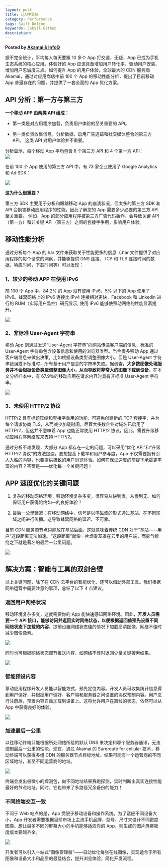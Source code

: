 ```yaml
---  
layout: post  
title: 让APP更快  
category: Performance  
tags: Swift Define  
keywords: Jekyll,Github  
description: 
---  
```


__Posted by [Akamai & InfoQ](https://mp.weixin.qq.com/s/pf4I4kvW00aCU9jgU1j4aw)__  

据不完全统计，平均每人每天要跟 10 多个 App 打交道，无疑，App 已成为手机生态系统的核心应用。体验好的 App 应该具备增加用户转化率、驱动用户安装、增加用户忠诚度三点。如何提升 App 的用户体验，全球最大的 CDN 服务商 Akamai，通过对应用商店中前 100 个 App 的移动性能分析，提出了目前移动 App 普遍存在的问题，并提供了一套全面的 App 优化方案。  

## API 分析：第一方与第三方  

**一个移动 APP 由两类 API 组成：**  

* 第一类是对应用程序加载，负责用户体验的至关重要的 API。  

* 另一类负责收集信息，分析数据，启用广告追踪和社交媒体整合的第三方 API。 这类 API 对用户体验并不重要。  

分析显示，每个移动 App 平均包含 8 个第三方 API 和 4 个第一方 API：  
![](/assets/postAssets/2017/14978608144420.webp)  

在前 100 个 App 使用的第三方 API 中，有 73 家企业使用了 Google Analytics 和 Ad SDK：  

![](/assets/postAssets/2017/14978608671795.webp)  

**这为什么很重要？**  

第三方 SDK 主要用于分析和跟踪移动 App 的崩溃状况，但太多的第三方 SDK 和 API 会损害移动应用程序的性能，因此了解您的 App 需要多少必要的第三方 API 至关重要。 例如，App 的部分应用程序被第三方广告代码轰炸，会导致关键 API（第一方）和非关键 API（第三方）之间的套接字争用，影响用户体验。  

## 移动性能分析  

通过分析每个 App 的.har 文件来获取关于性能更多的信息（.har 文件提供了对应用程序的每个请求的洞察，并能够提供 DNS 连接、TCP 和 TLS 连接时间的数据，响应时间，下载时间等）可以发现：  

### 1、较少的移动 APP 在使用 IPv6  

前 100 个 App 中，84.2% 的 App 没有使用 IPv6，5% 以下的 App 使用了 IPv6。蜂窝网络上的 IPv6 连接比 IPv4 连接相对更快，Facebook 和 Linkedin 进行的 RUM（实际用户监控）研究显示, 使用 IPv6 能够使移动网络的性能显着提升。  

![](/assets/postAssets/2017/14978608851591.webp)  

### 2、非标准 User-Agent 字符串  

移动 App 则通过发送“User-Agent 字符串”向网站传递客户端的信息，标准的 User-Agent 字符串包含设备信息和使用的浏览器类型。当今很多移动 App 通过客户端信息来做出决策，比如根据设备类型调整图像大小。但是 User-Agent 字符串错误或不标准时，所有基于用户信息的字符串失败。据调查，**大多数图像处理服务并不会根据设备类型调整图像大小，从而导致将非常大的图像下载到设备**。在本文分析样本中，有 67.9％的移动应用在请求内容时具有非标准 User-Agent 字符串。  

![](/assets/postAssets/2017/14978608982432.webp)  

### 3、未使用 HTTP/2 协议  

HTTP/2 具有标题压缩和套接字重用的功能，可避免创建新的 TCP 套接字，并为每个请求协商 TLS，从而减少加载时间。尽管大多数企业对域名已启用了 HTTP/2，但这并不意味着 App 也能正常使用 HTTP/2 协议，因此，需要升级移动应用程序网络库来支持 HTTP/2。  

通过分析不难发现，大部分 App 都存在一定的问题，可以采用“优化 API”和“升级 HTTP/2 协议”的方法提速。要想提高下载率和用户参与度，App 不仅需要拥有引人入胜的内容，也要提供极致的用户浏览体验。如何在保证速度的前提下承载更丰富的内容？答案是——优化每一个关键问题！  

## APP 速度优化的关键问题  

1. 复杂的移动网络环境：移动环境复杂多变，很容易从快到慢，从慢到无。如何保证用户获得始终如一的良好体验？  

2. 最后一公里延迟：在移动网络中，信号是以电磁波的形式通过基站、在不同区域之间进行传播。这导致蜂窝网络的延迟、不可靠。  

目前 CDN 服务商节点只能放在基站后面。这就意味着传统 CDN 对于“基站——用户”这段距离无法加速。“这段距离”就像一片烟雾笼罩在云里的用户端，而雾气缭绕之下就是著名的最后一公里问题。  

![](/assets/postAssets/2017/14978609121803.webp)  

## 解决方案：智能与工具的双剑合璧  

以上关键问题，除了在 CDN 云平台的智能优化，还可以借助外部工具。我们根据网络运营中需要注意的事项，总结了以下 4 点建议。  

### 返回用户网络状况  

移动环境复杂多变，这就需要你的 App 能快速感知网络环境。因此，**开发人员需要一个 API 接口，能够访问并返回实时网络状态，以便根据返回值预先设置不同网络状态下加载的内容**。提前设置网络状态佳的情况下加载高清图像，网络不佳时减少图像像素。  

![](/assets/postAssets/2017/14978609272725.webp)  

同时也可根据网络状态调节推送内容，如网络不佳时返回少量关键搜索结果。  

![](/assets/postAssets/2017/14978609360660.webp)  

### 智能预设内容  

移动应用程序开发人员能以智能方式，预先定位内容。开发人员可收集统计信息得到用户偏好，并根据用户偏好、客户端和服务器之间设置的协议预制内容。用户进行注册后，预置内容自动加载到设备上。这将允许用户在离线的状态，依然可以从 App 中获得良好的体验。  

![](/assets/postAssets/2017/14978609454062.webp)  

### 加速最后一公里  

以往移动终端只能根据所处网络所给的默认 DNS 来决定和哪个服务器通讯，无法控制最后一公里的性能。现在，通过 Akamai 的 Sureroute for cellular 技术，移动终端可以获得多组 CDN 的服务器节点目标地址。结果可能有一个运营商的不同区域地址，甚至不同运营商的地址。  

![](/assets/postAssets/2017/14978609553052.webp)  

终端会发出极微小的探测包，向不同地址结果赛跑探测，实时判断出真实连接性能最好的节点地址。同时，它也带来了多路径冗余备份的能力！  

### 不同终端交互一致  

不同于 Web 站点的是，App 受限于移动设备和操作系统。为了适应不同设备大小，App 开发者需要根据目前市场上主流手机品牌、型号、尺寸来设计不同密度图像。想让越多不同的屏幕大小的手机能够适应你的 App，则生成的图片屏幕密度版本要越齐全。  

![](/assets/postAssets/2017/14978609676077.webp)  

开发者可以引入一站式“图像管理器”——自动优化每张在线图像，实现适合于所有图像和设备大小和品质的最佳结合，提升浏览体验，简化开发流程。  

